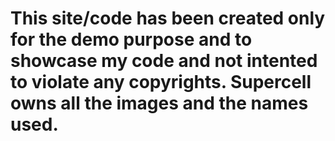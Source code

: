 # This site/code has been created only for the demo purpose and to showcase my code and not intented to violate any copyrights. Supercell owns all the images and the names used.
